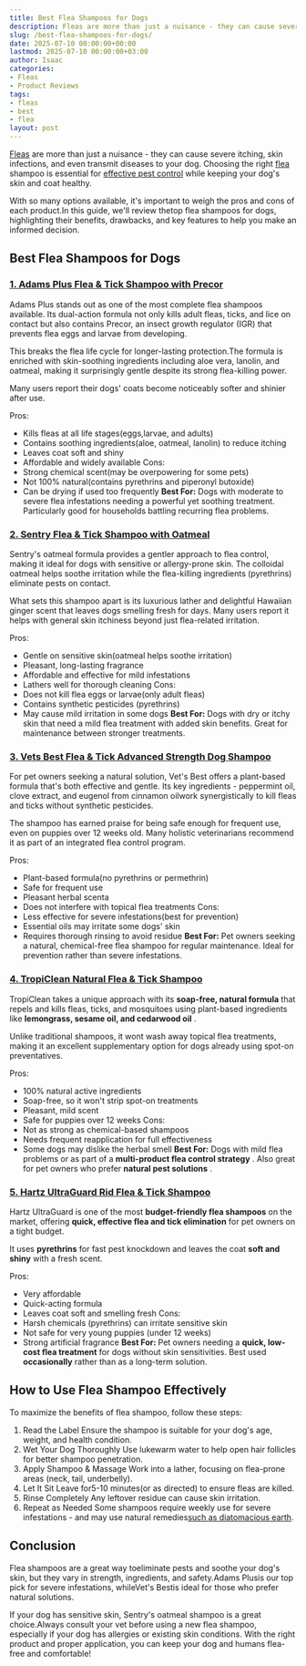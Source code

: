 ```yaml
---
title: Best Flea Shampoos for Dogs
description: Fleas are more than just a nuisance - they can cause severe itching, skin infections, and even transmit diseases to your dog.
slug: /best-flea-shampoos-for-dogs/
date: 2025-07-10 00:00:00+00:00
lastmod: 2025-07-10 00:00:00+03:00
author: Isaac
categories:
- Fleas
- Product Reviews
tags:
- fleas
- best
- flea
layout: post
---
```

[Fleas](https://pestpolicy.com/best-flea-carpet-powder/) are more than just a nuisance - they can cause severe itching, skin infections, and even transmit diseases to your dog. Choosing the right [flea](https://pestpolicy.com/best-flea-collar-for-dogs/) shampoo is essential for
[effective pest control](https://www.vet.cornell.edu/departments-centers-and-institutes/riney-canine-health-center/canine-health-information/flea-and-tick-prevention)
while keeping your dog's skin and coat healthy.

With so many options available, it's important to weigh the pros and cons of each product.In this guide, we'll review thetop flea shampoos for dogs, highlighting their benefits, drawbacks, and key features to help you make an informed decision.
## Best Flea Shampoos for Dogs
### [1. Adams Plus Flea & Tick Shampoo with Precor](https://www.amazon.com/dp/B004KDRGD2?tag=p-policy-20)
Adams Plus stands out as one of the most complete flea shampoos available. Its dual-action formula not only kills adult fleas, ticks, and lice on contact but also contains Precor, an insect growth regulator (IGR) that prevents flea eggs and larvae from developing.

This breaks the flea life cycle for longer-lasting protection.The formula is enriched with skin-soothing ingredients including aloe vera, lanolin, and oatmeal, making it surprisingly gentle despite its strong flea-killing power.

Many users report their dogs' coats become noticeably softer and shinier after use.

Pros:
- Kills fleas at all life stages(eggs,larvae, and adults)
- Contains soothing ingredients(aloe, oatmeal, lanolin) to reduce itching
- Leaves coat soft and shiny
- Affordable and widely available
Cons:
- Strong chemical scent(may be overpowering for some pets)
- Not 100% natural(contains pyrethrins and piperonyl butoxide)
- Can be drying if used too frequently
**Best For:**
Dogs with moderate to severe flea infestations needing a powerful yet soothing treatment. Particularly good for households battling recurring flea problems.
### [2. Sentry Flea & Tick Shampoo with Oatmeal](https://www.amazon.com/dp/B001VIY6GO?tag=p-policy-20)
Sentry's oatmeal formula provides a gentler approach to flea control, making it ideal for dogs with sensitive or allergy-prone skin. The colloidal oatmeal helps soothe
irritation
while the flea-killing ingredients (pyrethrins) eliminate pests on contact.

What sets this shampoo apart is its luxurious lather and delightful Hawaiian ginger scent that leaves dogs smelling fresh for days. Many users report it helps with general skin itchiness beyond just flea-related irritation.

Pros:
- Gentle on sensitive skin(oatmeal helps soothe irritation)
- Pleasant, long-lasting fragrance
- Affordable and effective for mild infestations
- Lathers well for thorough cleaning
Cons:
- Does not kill flea eggs or larvae(only adult fleas)
- Contains synthetic pesticides (pyrethrins)
- May cause mild irritation in some dogs
**Best For:**
Dogs with dry or itchy skin that need a mild flea treatment with added skin benefits. Great for maintenance between stronger treatments.
### [3. Vets Best Flea & Tick Advanced Strength Dog Shampoo](https://www.amazon.com/dp/B07F44G1LS?tag=p-policy-20)
For pet owners seeking a natural solution, Vet's Best offers a plant-based formula that's both effective and gentle. Its key ingredients - peppermint oil, clove extract, and eugenol from cinnamon oilwork synergistically to kill fleas and ticks without synthetic pesticides.

The shampoo has earned praise for being safe enough for frequent use, even on puppies over 12 weeks old. Many holistic veterinarians recommend it as part of an integrated flea control program.

Pros:
- Plant-based formula(no pyrethrins or permethrin)
- Safe for frequent use
- Pleasant herbal scenta
- Does not interfere with topical flea treatments
Cons:
- Less effective for severe infestations(best for prevention)
- Essential oils may irritate some dogs' skin
- Requires thorough rinsing to avoid residue
**Best For:**
Pet owners seeking a natural, chemical-free flea shampoo for regular maintenance. Ideal for prevention rather than severe infestations.
### [4. TropiClean Natural Flea & Tick Shampoo](https://www.amazon.com/dp/B01EUMTKLS?tag=p-policy-20)
TropiClean takes a unique approach with its
**soap-free, natural formula**
that repels and kills fleas, ticks, and mosquitoes using plant-based ingredients like
**lemongrass, sesame oil, and cedarwood oil**
.

Unlike traditional shampoos, it wont wash away topical flea treatments, making it an excellent supplementary option for dogs already using spot-on preventatives.

Pros:
- 100% natural active ingredients
- Soap-free, so it won't strip spot-on treatments
- Pleasant, mild scent
- Safe for puppies over 12 weeks
Cons:
- Not as strong as chemical-based shampoos
- Needs frequent reapplication for full effectiveness
- Some dogs may dislike the herbal smell
**Best For:**
Dogs with mild flea problems or as part of a
**multi-product flea control strategy**
. Also great for pet owners who prefer
**natural pest solutions**
.
### [5. Hartz UltraGuard Rid Flea & Tick Shampoo](https://www.amazon.com/dp/B000OXCUCO?tag=p-policy-20)
Hartz UltraGuard is one of the most
**budget-friendly flea shampoos**
on the market, offering
**quick, effective flea and tick elimination**
for pet owners on a tight budget.

It uses
**pyrethrins**
for fast pest knockdown and leaves the coat
**soft and shiny**
with a fresh scent.

Pros:
- Very affordable
- Quick-acting formula
- Leaves coat soft and smelling fresh
Cons:
- Harsh chemicals (pyrethrins) can irritate sensitive skin
- Not safe for very young puppies (under 12 weeks)
- Strong artificial fragrance
**Best For:**
Pet owners needing a
**quick, low-cost flea treatment**
for dogs without skin sensitivities. Best used
**occasionally**
rather than as a long-term solution.
## How to Use Flea Shampoo Effectively
To maximize the benefits of flea shampoo, follow these steps:
1. Read the Label Ensure the shampoo is suitable for your dog's age, weight, and health condition.
2. Wet Your Dog Thoroughly Use lukewarm water to help open hair follicles for better shampoo penetration.
3. Apply Shampoo & Massage Work into a lather, focusing on flea-prone areas (neck, tail, underbelly).
4. Let It Sit Leave for5-10 minutes(or as directed) to ensure fleas are killed.
5. Rinse Completely Any leftover residue can cause skin irritation.
6. Repeat as Needed  Some shampoos require weekly use for severe infestations - and may use natural remedies[such as diatomacious earth](https://pestpolicy.com/diatomaceous-earth-for-fleas-on-dogs/).
## Conclusion
Flea shampoos are a great way toeliminate pests and soothe your dog's skin, but they vary in strength, ingredients, and safety.Adams Plusis our top pick for severe infestations, whileVet's Bestis ideal for those who prefer natural solutions.

If your dog has sensitive skin, Sentry's oatmeal shampoo is a great choice.Always consult your vet before using a new flea shampoo, especially if your dog has allergies or existing skin conditions. With the right product and proper application, you can keep your dog and
humans flea-free
and comfortable!